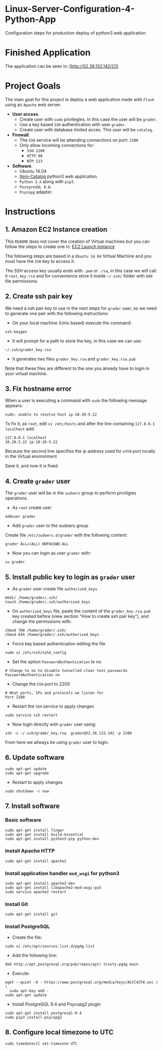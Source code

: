 # Linux-Server-Configuration-4-Python-App
Configuration steps for production deploy of python3 web application


# Finished Application

The application can be seen in:
[http://52.36.132.142/][1]

# Project Goals

The main goal for this project is deploy a web application made with `Flask` using an `Apache` web server.

* **User access**.
	* Create user with `sudo` privilegies. In this case the user will be `grader`.
	* Use a key based `SSH` authentication with user `grader`.
	* Create user with database limited acces. This user will be `catalog`.
* **Firewall**.
	* The `SSH` service will be attending connections on port: `2200`
	* Only allow incoming connections for: 
		* `SSH`: `2200` 
		* `HTTP`: `80` 
		* `NTP`: `123` 
* **Software**.
	* Ubuntu 14.04
	* [Item-Catalog][2] python3 web application.
	* `Python 3.X` along with `pip3`.
	* `PostgreSQL 9.0`.
	* `Psycopg` adapter.

# Instructions

## 1. Amazon EC2 Instance creation
This `README` does not cover the creation of Virtual machines but you can follow the steps to create one in: [EC2 Launch instance][3]

The following steps are based in a `Ubuntu 14.04` Virtual Machine and you must have the `SSH` key to access it.

The SSH access key usually ends with `.pem` or `.rsa`, in this case we will call it `root_key.rsa` and for convenience store it inside `~/.ssh/` folder with `600` file permissions.

## 2. Create ssh pair key
We need a ssh pair key to use in the next steps for `grader` user, so we need to generate one pair with the following instructions: 

* On your local machine (Unix based) execute the command:

```
ssh-keygen
```

* It will prompt for a path to store the key, in this case we can use: 

```
~/.ssh/grader_key.rsa
```

* It generates two files `grader_key.rsa` and `grader_key.rsa.pub`

Note that these files are different to the one you already have to login in your virtual machine.

## 3. Fix hostname error

When a user is executing a command with `sudo` the following message appears:

```
sudo: unable to resolve host ip-10-20-5-22
```

To fix it, as `root`, edit `vi /etc/hosts` and after the line containing `127.0.0.1 localhost` add:

```
127.0.0.1 localhost
10.20.5.22 ip-10-20-5-22
```
Because the second line specifies the ip address used for `eth0` port locally in the Virtual environment

Save it, and now it is fixed.


## 4. Create `grader` user

The `grader` user will be in the `sudoers` group to perform priviligies operations.

* As `root` create user

```
adduser grader
```

* Add `grader` user to the sudoers group

Create file `/etc/sudoers.d/grader` with the following content:

```
grader ALL=(ALL) NOPASSWD:ALL
```

* Now you can login as user `grader` with:

```
su grader
```

## 5. Install public key to login as `grader` user


* As `grader` user create file `authorized_keys`

```
mkdir /home/grader/.ssh/
touch /home/grader/.ssh/authorized_keys
```

* On `authorized_keys` file, paste the content of the `grader_key.rsa.pub` key created before (view section "How to create ssh pair key"), and change the permissions with:

```
chmod 700 /home/grader/.ssh/
chmod 644 /home/grader/.ssh/authorized_keys
```

* Force key based authentication editing the file 

```
sudo vi /etc/ssh/sshd_config
``` 

* Set the option `PasswordAuthentication` to no

```
# Change to no to disable tunnelled clear text passwords
PasswordAuthentication no
```

* Change the `SSH` port to 2200

```
# What ports, IPs and protocols we listen for
Port 2200
```

* Restart the `SSH` service to apply changes

```
sudo service ssh restart
```

* Now login directly with `grader` user using:

```
ssh -i ~/.ssh/grader_key.rsa  grader@52.36.132.142 -p 2200
```
From here we allways be using `grader` user to login.

## 6. Update software

```
sudo apt-get update
sudo apt-get upgrade
```

* Restart to apply changes

```
sudo shutdown -r now
```

## 7. Install software 

### Basic software

```
sudo apt-get install finger
sudo apt-get install build-essential
sudo apt-get install python3-pip python-dev
```
### Install Apache HTTP

```
sudo apt-get install apache2
```

### Install application handler `mod_wsgi` for python3

```
sudo apt-get install apache2-dev
sudo apt-get install libapache2-mod-wsgi-py3
sudo service apache2 restart
```

### Install Git 

```
sudo apt-get install git
```


### Install PostgreSQL

* Create the file:

```
sudo vi /etc/apt/sources.list.d/pgdg.list
```

* Add the following line:

```
deb http://apt.postgresql.org/pub/repos/apt/ trusty-pgdg main
```

* Execute:

```
wget --quiet -O - https://www.postgresql.org/media/keys/ACCC4CF8.asc | \
  sudo apt-key add -
sudo apt-get update
```

* Install PostgreSQL 9.4 and Psycopg2 plugin

```
sudo apt-get install postgresql-9.4
sudo pip3 install psycopg2
```

## 8. Configure local timezone to UTC

```
sudo timedatectl set-timezone UTC
```


[1]: http://52.36.132.142/
[2]: https://github.com/aristoteles-nunez/Item-Catalog/
[3]: http://docs.aws.amazon.com/AWSEC2/latest/UserGuide/EC2_GetStarted.html#ec2-launch-instance_linux